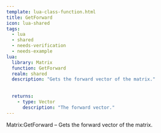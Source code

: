 ```yaml
---
template: lua-class-function.html
title: GetForward
icon: lua-shared
tags:
  - lua
  - shared
  - needs-verification
  - needs-example
lua:
  library: Matrix
  function: GetForward
  realm: shared
  description: "Gets the forward vector of the matrix."
  
  
  returns:
    - type: Vector
      description: "The forward vector."
---
```


<div class="lua__search__keywords">
Matrix:GetForward &#x2013; Gets the forward vector of the matrix.
</div>
